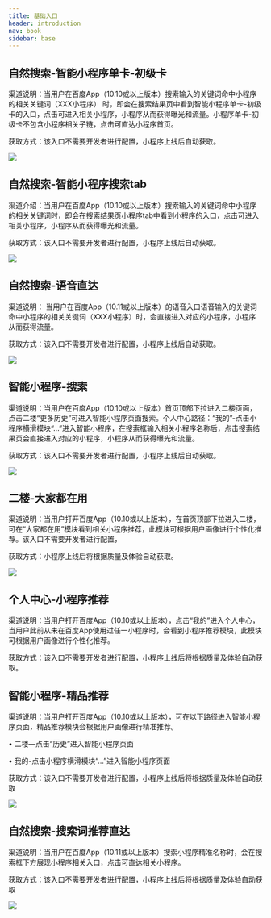 ```yaml
---
title: 基础入口
header: introduction
nav: book
sidebar: base
---
```



## 自然搜索-智能小程序单卡-初级卡

渠道说明：当用户在百度App（10.10或以上版本）搜索输入的关键词命中小程序的相关关键词（XXX小程序） 时，即会在搜索结果页中看到智能小程序单卡-初级卡的入口，点击可进入相关小程序，小程序从而获得曝光和流量。小程序单卡-初级卡不包含小程序相关子链，点击可直达小程序首页。

获取方式：该入口不需要开发者进行配置，小程序上线后自动获取。

<div class="m-doc-custom-examples">
    <div class="m-doc-custom-examples-correct">
        <img src="../../img/introduction/base/基础流量：自然搜索-小程序单卡-初级卡.jpg">
    </div>
    <div class="m-doc-custom-examples-correct">
        <img src=" ">
    </div>
    <div class="m-doc-custom-examples-correct">
        <img src=" ">
    </div>     
</div>

## 自然搜索-智能小程序搜索tab

渠道介绍：当用户在百度App（10.10或以上版本）搜索输入的关键词命中小程序的相关关键词时，即会在搜索结果页小程序tab中看到小程序的入口，点击可进入相关小程序，小程序从而获得曝光和流量。

获取方式：该入口不需要开发者进行配置，小程序上线后自动获取。

<div class="m-doc-custom-examples">
    <div class="m-doc-custom-examples-correct">
        <img src="../../img/introduction/base/基础入口：自然搜索-小程序.jpg">
    </div>
    <div class="m-doc-custom-examples-correct">
        <img src=" ">
    </div>
    <div class="m-doc-custom-examples-correct">
        <img src=" ">
    </div>     
</div>

## 自然搜索-语音直达

渠道说明： 当用户在百度App（10.11或以上版本）的语音入口语音输入的关键词命中小程序的相关关键词（XXX小程序）时，会直接进入对应的小程序，小程序从而获得流量。

获取方式：该入口不需要开发者进行配置，小程序上线后自动获取。

<div class="m-doc-custom-examples">
    <div class="m-doc-custom-examples-correct">
        <img src="../../img/introduction/base/基础入口：自然搜索-语音直达.jpg">
    </div>
    <div class="m-doc-custom-examples-correct">
        <img src=" ">
    </div>
    <div class="m-doc-custom-examples-correct">
        <img src=" ">
    </div>     
</div>

## 智能小程序-搜索

渠道说明：当用户在百度App（10.10或以上版本）首页顶部下拉进入二楼页面，点击二楼“更多历史”可进入智能小程序页面搜索。个人中心路径：“我的”-点击小程序横滑模块“…”进入智能小程序，在搜索框输入相关小程序名称后，点击搜索结果页会直接进入对应的小程序，小程序从而获得曝光和流量。

获取方式：该入口不需要开发者进行配置，小程序上线后自动获取。


<div class="m-doc-custom-examples">
    <div class="m-doc-custom-examples-correct">
        <img src="../../img/introduction/base/基础入口：智能小程序-搜索.jpg">
    </div>
    <div class="m-doc-custom-examples-correct">
        <img src=" ">
    </div>
    <div class="m-doc-custom-examples-correct">
        <img src=" ">
    </div>     
</div>

## 二楼-大家都在用

渠道说明：当用户打开百度App（10.10或以上版本），在首页顶部下拉进入二楼，可在“大家都在用”模块看到相关小程序推荐，此模块可根据用户画像进行个性化推荐。该入口不需要开发者进行配置，

获取方式：小程序上线后将根据质量及体验自动获取。


<div class="m-doc-custom-examples">
    <div class="m-doc-custom-examples-correct">
        <img src="../../img/introduction/base/重访入口：小程序历史3+我的小程序.jpg">
    </div>
    <div class="m-doc-custom-examples-correct">
        <img src=" ">
    </div>
    <div class="m-doc-custom-examples-correct">
        <img src=" ">
    </div>     
</div>

## 个人中心-小程序推荐

渠道说明：当用户打开百度App（10.10或以上版本），点击“我的”进入个人中心，当用户此前从未在百度App使用过任一小程序时，会看到小程序推荐模块，此模块可根据用户画像进行个性化推荐。

获取方式：该入口不需要开发者进行配置，小程序上线后将根据质量及体验自动获取。

 

## 智能小程序-精品推荐

渠道说明：当用户打开百度App（10.10或以上版本），可在以下路径进入智能小程序页面，精品推荐模块会根据用户画像进行精准推荐。

•         二楼—点击“历史”进入智能小程序页面

•         我的-点击小程序横滑模块“…”进入智能小程序页面

获取方式：该入口不需要开发者进行配置，小程序上线后将根据质量及体验自动获取


<div class="m-doc-custom-examples">
    <div class="m-doc-custom-examples-correct">
        <img src="../../img/introduction/base/基础入口：智能小程序-搜索7.jpg">
    </div>
    <div class="m-doc-custom-examples-correct">
        <img src=" ">
    </div>
    <div class="m-doc-custom-examples-correct">
        <img src=" ">
    </div>     
</div>

## 自然搜索-搜索词推荐直达

渠道说明：当用户在百度App（10.11或以上版本）搜索小程序精准名称时，会在搜索框下方展现小程序相关入口，点击可直达相关小程序。

获取方式：该入口不需要开发者进行配置，小程序上线后将根据质量及体验自动获取

<div class="m-doc-custom-examples">
    <div class="m-doc-custom-examples-correct">
        <img src="../../img/introduction/base/基础流量：自然搜索-搜索词推荐直达.jpg">
    </div>
    <div class="m-doc-custom-examples-correct">
        <img src=" ">
    </div>
    <div class="m-doc-custom-examples-correct">
        <img src=" ">
    </div>     
</div>
